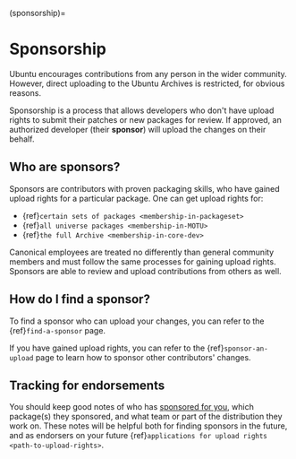 (sponsorship)=
# Sponsorship

Ubuntu encourages contributions from any person in the wider community.
However, direct uploading to the Ubuntu Archives is restricted, for obvious
reasons.

Sponsorship is a process that allows developers who don't have upload rights
to submit their patches or new packages for review. If approved, an authorized
developer (their **sponsor**) will upload the changes on their behalf.


## Who are sponsors?

Sponsors are contributors with proven packaging skills, who have gained upload
rights for a particular package. One can get upload rights for:

* {ref}`certain sets of packages <membership-in-packageset>`
* {ref}`all universe packages <membership-in-MOTU>`
* {ref}`the full Archive <membership-in-core-dev>`


Canonical employees are treated no differently than general community members
and must follow the same processes for gaining upload rights. Sponsors are
able to review and upload contributions from others as well.


## How do I find a sponsor?

To find a sponsor who can upload your changes, you can refer to the
{ref}`find-a-sponsor` page.

If you have gained upload rights, you can refer to the {ref}`sponsor-an-upload`
page to learn how to sponsor other contributors' changes.


## Tracking for endorsements

You should keep good notes of who has
[sponsored for you](https://udd.debian.org/cgi-bin/ubuntu-sponsorships.cgi),
which package(s) they sponsored, and what team or part of the distribution they
work on. These notes will be helpful both for finding sponsors in the future,
and as endorsers on your future
{ref}`applications for upload rights <path-to-upload-rights>`.



